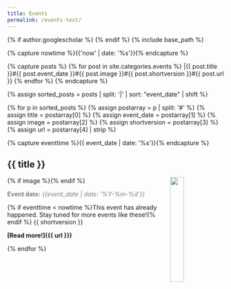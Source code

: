 ```yaml
---
title: Events
permalink: /events-test/
---
```

{% if author.googlescholar %}
{% endif %}
{% include base_path %}

<!-- NOTE! NEW NEWS ARE ADDED AS POSTS IN events/_posts! //-->
<!-- THIS FILE NEEDS EDITING ONLY IF THE PRESENTATION OF THE PROJECTS NEED TO CHANGE. //-->

{% capture nowtime %}{{'now' | date: '%s'}}{% endcapture %}

{% capture posts %}
  {% for post in site.categories.events %}
    |{{ post.title }}#{{ post.event_date }}#{{ post.image }}#{{ post.shortversion }}#{{ post.url  }}
  {% endfor %}
{% endcapture %}

{% assign sorted_posts = posts | split: '|' | sort: "event_date" | shift %}

{% for p in sorted_posts %}
{% assign postarray = p | split: '#' %}
{% assign title = postarray[0] %}
{% assign event_date = postarray[1] %}
{% assign image = postarray[2] %}
{% assign shortversion = postarray[3] %}
{% assign url = postarray[4] | strip %}

{% capture eventtime %}{{ event_date | date: '%s'}}{% endcapture %}

## {{ title }}
{% if image %}<img src="{{ image }}" style="float: right; width: 25%;" />{% endif %}

<span style="color:grey;">**Event date:** *{{event_date | date: '%Y-%m-%d'}}*</span>

{% if eventtime < nowtime %}This event has already happened. Stay tuned for more events like these!{% endif %}
{{ shortversion }}

**[Read more!]({{ url }})**

{% endfor %}

